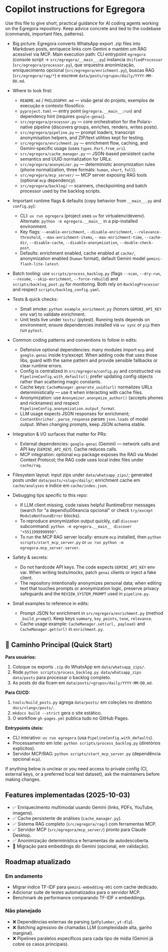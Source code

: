 # Copilot instructions for Egregora

Use this file to give short, practical guidance for AI coding agents working on the Egregora repository.
Keep advice concrete and tied to the codebase (commands, important files, patterns).

- Big picture: Egregora converts WhatsApp export .zip files into Markdown posts, enriquece links com Gemini e mantém um RAG acessível via MCP. Main execution path: CLI entrypoint `egregora` (console script -> `src/egregora/__main__.py`) instancia `UnifiedProcessor` (`src/egregora/processor.py`), que orquestra anonimização, enriquecimento opcional (`src/egregora/enrichment.py`), buscas RAG (`src/egregora/rag/*`) e escreve `data/posts/<grupo>/daily/YYYY-MM-DD.md`.

- Where to look first:
  - `README.md` / `PHILOSOPHY.md` — visão geral do projeto, exemplos de execução e contexto filosófico.
  - `pyproject.toml` — entry point (`egregora.__main__:run`) and dependency hint (requires `google-genai`).
  - `src/egregora/processor.py` — core orchestration for the Polars-native pipeline (discovers groups, enriches, renders, writes posts).
  - `src/egregora/pipeline.py` — prompt loaders, transcript anonymisation helpers, and ZIP/text utilities kept for testing.
  - `src/egregora/enrichment.py` — enrichment flow, caching, and Gemini-specific usage (uses `types.Part.from_uri`).
  - `src/egregora/cache_manager.py` — JSON-based persistent cache semantics and UUID normalization for URLs.
  - `src/egregora/anonymizer.py` — deterministic anonymization rules (phone normalization, three formats: `human`, `short`, `full`).
  - `src/egregora/mcp_server/` — MCP server exposing RAG tools (optional `mcp` dependency).
  - `src/egregora/backlog/` — scanners, checkpointing and batch processor used by the backlog scripts.

- Important runtime flags & defaults (copy behavior from `__main__.py` and `config.py`):
  - CLI: `uv run egregora` (project uses `uv` for virtualenv/devenv). Alternate: `python -m egregora.__main__` in a pip-installed environment.
  - Key flags: `--enable-enrichment`, `--disable-enrichment`, `--relevance-threshold`, `--max-enrichment-items`, `--max-enrichment-time`, `--cache-dir`, `--disable-cache`, `--disable-anonymization`, `--double-check-post`.
  - Defaults: enrichment enabled, cache enabled at `cache/`, anonymization enabled (`human` format), default Gemini model `gemini-flash-lite-latest`.
- Batch tooling: use `scripts/process_backlog.py` (flags `--scan`, `--dry-run`, `--resume`, `--skip-enrichment`, `--force-rebuild`) and `scripts/backlog_post.py` for monitoring. Both rely on `BacklogProcessor` and respect `scripts/backlog_config.yaml`.

- Tests & quick checks:
  - Small smoke: `python example_enrichment.py` (honors `GEMINI_API_KEY` env var) to validate enrichment.
  - Unit tests live under `tests/` (pytest). Running tests depends on environment; ensure dependencies installed via `uv sync` or `pip` then run `pytest`.

- Common coding patterns and conventions to follow in edits:
  - Defensive optional dependencies: many modules import `mcp` and `google.genai` inside try/except. When adding code that uses those libs, guard with the same pattern and provide sensible fallbacks or clear runtime errors.
  - Config is centralized in `src/egregora/config.py` and constructed via `PipelineConfig.with_defaults()`; prefer updating config objects rather than scattering magic constants.
  - Cache keys: `CacheManager.generate_uuid(url)` normalizes URLs deterministically — use it when interacting with cache files.
  - Anonymization: use `Anonymizer.anonymize_author()` (accepts phones and nicknames) and respect `PipelineConfig.anonymization.output_format`.
  - LLM usage expects JSON responses for enrichment; `ContentEnricher._parse_response` parses `json.loads` of model output. When changing prompts, keep JSON schema stable.

- Integration & I/O surfaces that matter for PRs:
  - External dependencies: `google-genai` (Gemini) — network calls and API key (`GEMINI_API_KEY`). Cache reduces calls.
  - MCP integration: optional `mcp` package exposes the RAG via Model Context Protocol; the RAG code uses local index files under `cache/rag`.
- Filesystem layout: input zips under `data/whatsapp_zips/`; generated posts under `data/posts/<slug>/daily/`; enrichment cache em `cache/analyses` e índice em `cache/index.json`.

- Debugging tips specific to this repo:
  - If LLM client missing, code raises helpful RuntimeError messages (search for "a depend\u00eancia opcional" or check `try/except ModuleNotFoundError` blocks).
  - To reproduce anonymization output quickly, call `discover` subcommand: `python -m egregora.__main__ discover "+5511999999999"`.
  - To run the MCP RAG server locally: ensure `mcp` installed, then `python scripts/start_mcp_server.py` or `uv run python -m egregora.mcp_server.server`.

- Safety & secrets:
  - Do not hardcode API keys. The code expects `GEMINI_API_KEY` env var. When writing tests/mocks, patch `genai` clients or inject a fake client.
  - The repository intentionally anonymizes personal data; when editing text that touches prompts or anonymization logic, preserve privacy safeguards and the `REVIEW_SYSTEM_PROMPT` used in `pipeline.py`.

- Small examples to reference in edits:
  - Prompt JSON for enrichment in `src/egregora/enrichment.py` (method `_build_prompt`). Keep keys `summary`, `key_points`, `tone`, `relevance`.
  - Cache usage example: `CacheManager.set(url, payload)` and `CacheManager.get(url)` in `enrichment.py`.

## 🚀 Caminho Principal (Quick Start)

**Para usuários:**
1. Coloque os exports `.zip` do WhatsApp em `data/whatsapp_zips/`.
2. Rode `python scripts/process_backlog.py data/whatsapp_zips data/posts` para processar o backlog completo.
3. As posts do dia ficam em `data/posts/<grupo>/daily/YYYY-MM-DD.md`.

**Para CI/CD:**
1. `tools/build_posts.py` agrega `data/posts/` em coleções no diretório `docs/<lang>/posts/`.
2. `mkdocs build --strict` gera o site estático.
3. O workflow `gh-pages.yml` publica tudo no GitHub Pages.

**Entrypoints úteis:**
- CLI interativo: `uv run egregora` (usa `PipelineConfig.with_defaults`).
- Processamento em lote: `python scripts/process_backlog.py` (diretórios explícitos).
- Servidor MCP/RAG: `python scripts/start_mcp_server.py` (dependência opcional `mcp`).

If anything below is unclear or you need access to private config (CI, external keys, or a preferred local test dataset), ask the maintainers before making changes.

## Features implementadas (2025-10-03)

- ✅ Enriquecimento multimodal usando Gemini (links, PDFs, YouTube, imagens).
- ✅ Cache persistente de análises (`cache_manager.py`).
- ✅ Sistema RAG completo (`src/egregora/rag/`) com ferramentas MCP.
- ✅ Servidor MCP (`src/egregora/mcp_server/`) pronto para Claude Desktop.
- ✅ Anonimização determinística e ferramentas de autodescoberta.
- 🔄 Migração para embeddings do Gemini (opcional, em validação).

## Roadmap atualizado

### Em andamento
- Migrar índice TF-IDF para `gemini-embedding-001` com cache dedicado.
- Adicionar suíte de testes automatizados para o servidor MCP.
- Benchmark de performance comparando TF-IDF x embeddings.

### Não planejado
- ❌ Dependências externas de parsing (`pdfplumber`, `yt-dlp`).
- ❌ Batching agressivo de chamadas LLM (complexidade alta, ganho marginal).
- ❌ Pipelines paralelos específicos para cada tipo de mídia (Gemini já cobre os casos principais).
